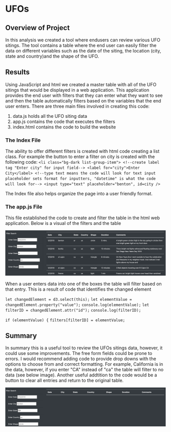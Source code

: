 # UFOs

## Overview of Project

In this analysis we created a tool where endusers can review various UFO sitings.  The tool contains a table where the end user can easily filter the data on different variables such as the date of the siting, the location (city, state and country)and the shape of the UFO.

## Results

Using JavaScript and html we created a master table with all of the UFO sitings that would be displayed in a web application.  This application provides the end user with filters that they can enter what they want to see and then the table automatically filters based on the variables that the end user enters.  There are three main files involved in creating this code:
  1) data.js holds all the UFO siting data
  2) app.js contains the code that executes the filters
  3) index.html contains the code to build the website

### The Index File
The ability to offer different filters is created with html code creating a list class.  For example the button to enter a filter on city is created with the following code:
 `<li class="bg-dark list-group-item">
        <!--create label tag "Enter city" for input field-->
        <label for="city">Enter City</label>
        <!--type text means the code will look for text input placeholder sets format for inputters, "datetime" is what the code will look for-->
        <input type="text" placeholder="benton", id=city />`

The Index file also helps organize the page into a user friendly format.

### The app.js File
This file established the code to create and filter the table in the html web application.  Below is a visual of the filters and the table

![filters_and_table](static/images/filters_and_table.png)

When a user enters data into one of the boxes the table will filter based on that entry.  This is a result of code that identifies the changed element

`let changedElement = d3.select(this);`
    `let elementValue = changedElement.property("value");`
  `console.log(elementValue);`
   `let filterID = changedElement.attr("id");`
  `console.log(filterID);`
  
  `if (elementValue) {`
    `filters[filterID] = elementValue;`


## Summary
In summary this is a useful tool to review the UFOs sitings data, however, it could use some improvements.  The free form fields could be prone to errors.  I would recommend  adding code to provide drop downs with the options to choose from and correct formatting.  For example, California is in the data, however, if you enter "CA" instead of "ca" the table will filter to no data (see below image).  Another useful addtition to the code would be a button to clear all entries and return to the original table.

![incorrect_entry](static/images/incorrect_entry.png)

